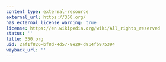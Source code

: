```yaml
---
content_type: external-resource
external_url: https://350.org/
has_external_license_warning: true
license: https://en.wikipedia.org/wiki/All_rights_reserved
status: ''
title: 350.org
uid: 2af1f826-bf8d-4d57-8e29-d914fb975394
wayback_url: ''
---
```

